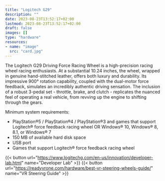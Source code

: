 ```yaml
---
title: "Logitech G29"
description: ""
date: 2023-08-23T13:52:17+02:00
lastmod: 2023-08-23T13:52:17+02:00
draft: false
images: []
type: "hardware"
resources:
- name: "image"
  src: "card.jpg"
---
```

The Logitech G29 Driving Force Racing Wheel is a high-precision racing wheel racing enthusiasts.
At a substantial 10.24 inches, the wheel, wrapped in genuine hand-stitched leather, offers both luxury and durability.
Its impressive 900° rotation capability, coupled with the dual-motor force feedback, simulates an incredibly authentic driving sensation.
The inclusion of a robust 3-pedal set - throttle, brake, and clutch - replicates the nuanced feel of operating a real vehicle, from revving up the engine to shifting through the gears.

Minimum system requirements:

- PlayStation®5 / PlayStation®4 / PlayStation®3 and games that support Logitech® force feedback racing wheel OR Windows® 10, Windows® 8, 8.1, or Windows® 7
- 150 MB of available hard disk space
- USB port
- Games that support Logitech® force feedback racing wheel

  
  
{{< button url="https://www.logitechg.com/en-us/innovation/developer-lab.html" name="Developer Lab" >}}
{{< button url="https://readyvrone.com/hardware/best-vr-steering-wheels-guide/" name="VR Steering Guide" >}}
